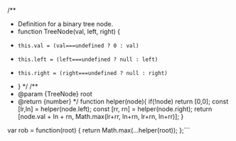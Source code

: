 /\*\*

- Definition for a binary tree node.
- function TreeNode(val, left, right) {
-     this.val = (val===undefined ? 0 : val)
-     this.left = (left===undefined ? null : left)
-     this.right = (right===undefined ? null : right)
- }
  \*/
  /\*\*
- @param {TreeNode} root
- @return {number}
  \*/
  function helper(node){
  if(!node) return [0,0];
  const [lr,ln] = helper(node.left);
  const [rr, rn] = helper(node.right);
  return [node.val + ln + rn, Math.max(lr+rr, ln+rn, lr+rn, ln+rr)];
  }

var rob = function(root) {
return Math.max(...helper(root));
};```
